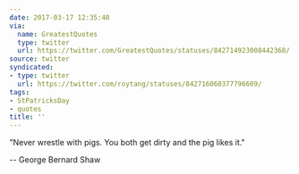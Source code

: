 ```yaml
---
date: 2017-03-17 12:35:40
via:
  name: GreatestQuotes
  type: twitter
  url: https://twitter.com/GreatestQuotes/statuses/842714923008442368/
source: twitter
syndicated:
- type: twitter
  url: https://twitter.com/roytang/statuses/842716060377796609/
tags:
- StPatricksDay
- quotes
title: ''
---
```


"Never wrestle with pigs. You both get dirty and the pig likes it." 

-- George Bernard Shaw